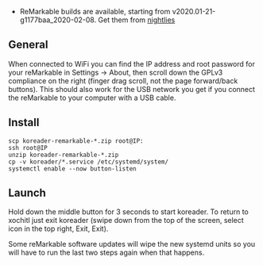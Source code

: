 - ReMarkable builds are available, starting from v2020.01-21-g1177baa_2020-02-08. Get them from [nightlies](http://build.koreader.rocks/download/nightly/)

## General

When connected to WiFi you can find the IP address and root password for your
reMarkable in Settings -> About, then scroll down the GPLv3 compliance on the
right (finger drag scroll, not the page forward/back buttons). This should also
work for the USB network you get if you connect the reMarkable to your computer
with a USB cable.

## Install

   ```
   scp koreader-remarkable-*.zip root@IP:
   ssh root@IP
   unzip koreader-remarkable-*.zip
   cp -v koreader/*.service /etc/systemd/system/
   systemctl enable --now button-listen
   ```

## Launch

Hold down the middle button for 3 seconds to start koreader. To return to
xochitl just exit koreader (swipe down from the top of the screen, select icon
in the top right, Exit, Exit).

Some reMarkable software updates will wipe the new systemd units so you will have
to run the last two steps again when that happens.